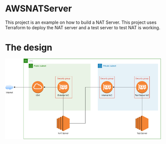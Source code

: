 # AWSNATServer

This project is an example on how to build a NAT Server. This project uses Terraform to deploy the NAT server and a test server to test NAT is working. 


# The design

![](diagram.png)